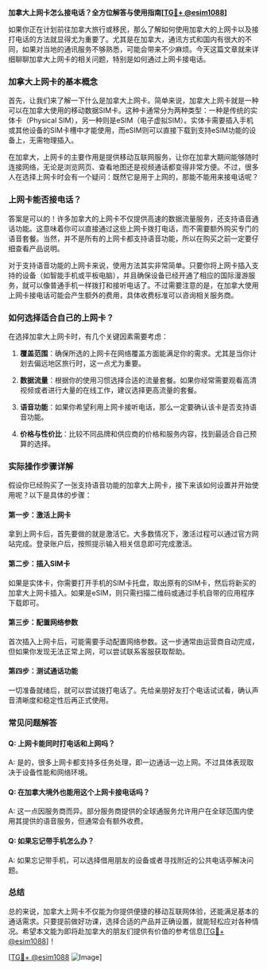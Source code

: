 **加拿大上网卡怎么接电话？全方位解答与使用指南[[TG💪+ @esim1088](https://t.me/s/esim1088)]**

如果你正在计划前往加拿大旅行或移民，那么了解如何使用加拿大的上网卡以及接打电话的方法就显得尤为重要了。尤其是在加拿大，通讯方式和国内有很大的不同，如果对当地的通讯服务不够熟悉，可能会带来不少麻烦。今天这篇文章就来详细聊聊加拿大上网卡的相关问题，特别是如何通过上网卡接电话。

### 加拿大上网卡的基本概念

首先，让我们来了解一下什么是加拿大上网卡。简单来说，加拿大上网卡就是一种可以在加拿大使用的移动数据SIM卡。这种卡通常分为两种类型：一种是传统的实体卡（Physical SIM），另一种则是eSIM（电子虚拟SIM）。实体卡需要插入手机或其他设备的SIM卡槽中才能使用，而eSIM则可以直接下载到支持eSIM功能的设备上，无需物理插入。

在加拿大，上网卡的主要作用是提供移动互联网服务，让你在加拿大期间能够随时连接网络，无论是浏览网页、查看地图还是视频通话都变得非常方便。不过，很多人在选择上网卡时会有一个疑问：既然它是用于上网的，那能不能用来接电话呢？

### 上网卡能否接电话？

答案是可以的！许多加拿大的上网卡不仅提供高速的数据流量服务，还支持语音通话功能。这意味着你可以直接通过这些上网卡拨打电话，而不需要额外购买专门的语音套餐。当然，并不是所有的上网卡都支持语音功能，所以在购买之前一定要仔细查看产品说明。

对于支持语音功能的上网卡来说，使用方法其实非常简单。只要你将上网卡插入支持的设备（如智能手机或平板电脑），并且确保设备已经开通了相应的国际漫游服务，就可以像普通手机一样拨打和接听电话了。不过需要注意的是，在加拿大使用上网卡接电话可能会产生额外的费用，具体收费标准可以咨询相关服务商。

### 如何选择适合自己的上网卡？

在选择加拿大上网卡时，有几个关键因素需要考虑：

1. **覆盖范围**：确保所选的上网卡在网络覆盖方面能满足你的需求。尤其是当你计划去偏远地区旅行时，这一点尤为重要。
   
2. **数据流量**：根据你的使用习惯选择合适的流量套餐。如果你经常需要观看高清视频或者进行大量的在线工作，建议选择更高流量的套餐。

3. **语音功能**：如果你希望利用上网卡接听电话，那么一定要确认该卡是否支持语音功能。

4. **价格与性价比**：比较不同品牌和供应商的价格和服务内容，找到最适合自己预算的选择。

### 实际操作步骤详解

假设你已经购买了一张支持语音功能的加拿大上网卡，接下来该如何设置并开始使用呢？以下是具体的步骤：

#### 第一步：激活上网卡
拿到上网卡后，首先要做的就是激活它。大多数情况下，激活过程可以通过官方网站完成。登录账户后，按照提示输入相关信息即可完成激活。

#### 第二步：插入SIM卡
如果是实体卡，你需要打开手机的SIM卡托盘，取出原有的SIM卡，然后将新买的加拿大上网卡插入。如果是eSIM，则只需扫描二维码或通过手机自带的应用程序下载即可。

#### 第三步：配置网络参数
首次插入上网卡后，可能需要手动配置网络参数。这一步通常由运营商自动完成，但如果你发现无法正常上网，可以尝试联系客服获取帮助。

#### 第四步：测试通话功能
一切准备就绪后，就可以尝试拨打电话了。先给亲朋好友打个电话试试看，确认声音清晰度和稳定性后再正式使用。

### 常见问题解答

#### Q: 上网卡能同时打电话和上网吗？
A: 是的，很多上网卡都支持多任务处理，即一边通话一边上网。不过具体表现取决于设备性能和网络环境。

#### Q: 在加拿大境外也能用这个上网卡接电话吗？
A: 这一点因服务商而异。部分服务商提供的全球通服务允许用户在全球范围内使用其提供的语音服务，但通常会有额外收费。

#### Q: 如果忘记带手机怎么办？
A: 如果忘记带手机，可以选择借用朋友的设备或者寻找附近的公共电话亭解决问题。

### 总结

总的来说，加拿大上网卡不仅能为你提供便捷的移动互联网体验，还能满足基本的通话需求。只要提前做好功课，选择合适的产品并正确设置，就能轻松应对各种情况。希望本文能为即将赴加拿大的朋友们提供有价值的参考信息[[TG💪+ @esim1088](https://t.me/s/esim1088)]！

[[TG💪+ @esim1088](https://t.me/s/esim1088) ![Image](https://i.postimg.cc/4NQfJmqS/Snipaste-2025-05-13-00-14-12.png)]